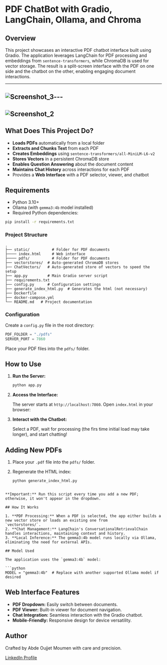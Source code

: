# PDF ChatBot with Gradio, LangChain, Ollama, and Chroma

## Overview

This project showcases an interactive PDF chatbot interface built using Gradio. The application leverages LangChain for PDF
processing and embeddings from `sentence-transformers`, while ChromaDB is used for vector storage. The result is a split-screen
interface with the PDF on one side and the chatbot on the other, enabling engaging document interactions.


---
![Screenshot_3](https://github.com/user-attachments/assets/0f34fca1-40a4-434d-a88c-70878dd9bd95)---
---
![Screenshot_2](https://github.com/user-attachments/assets/058b8a8f-8a31-4518-87eb-b9e6adbec697)
---

## What Does This Project Do?

- **Loads PDFs** automatically from a local folder
- **Extracts and Chunks Text** from each PDF
- **Creates Embeddings** using `sentence-transformers/all-MiniLM-L6-v2`
- **Stores Vectors** in a persistent ChromaDB store
- **Enables Question Answering** about the document content
- **Maintains Chat History** across interactions for each PDF
- Provides a **Web Interface** with a PDF selector, viewer, and chatbot

## Requirements

- Python 3.10+
- Ollama (with `gemma3:4b` model installed)
- Required Python dependencies:

```bash
pip install -r requirements.txt
```

### Project Structure

```
.
├── static/          # Folder for PDF documents
├──── index.html     # Web interface
├──── pdfs/          # Folder for PDF documents
├── vectorstores/  # Auto-generated ChromaDB stores
├── ChatVectors/   # Auto-generated store of vectors to speed the setup
├── app.py         # Main Gradio server script
├── requirements.txt 
├── config.py      # Configuration settings
├── generate_index_html.py  # Generates the html (not necessary)
├── Dockerfile
├── docker-compose.yml
└── README.md   # Project documentation
```

### Configuration

Create a `config.py` file in the root directory:

```python
PDF_FOLDER = "./pdfs"
SERVER_PORT = 7860
```

Place your PDF files into the `pdfs/` folder.

## How to Use

1. **Run the Server:**

   ```bash
   python app.py
   ```

2. **Access the Interface:**

   The server starts at `http://localhost:7860`. Open `index.html` in your browser:


3. **Interact with the Chatbot:**

   Select a PDF, wait for processing (the firs time initial load may take longer), and start chatting!

## Adding New PDFs

1. Place your `.pdf` file into the `pdfs/` folder.
2. Regenerate the HTML index:

   ```bash
   python generate_index_html.py
```

**Important:** Run this script every time you add a new PDF; otherwise, it won't appear in the dropdown.

## How It Works

1. **PDF Processing:** When a PDF is selected, the app either builds a new vector store or loads an existing one from
`vectorstores/`.
2. **Chat Management:** LangChain's ConversationalRetrievalChain handles interactions, maintaining context and history.
3. **Local Inference:** The gemma3:4b model runs locally via Ollama, eliminating the need for external APIs.

## Model Used

The application uses the `gemma3:4b` model:

```python
MODEL = "gemma3:4b"  # Replace with another supported Ollama model if desired
```

## Web Interface Features

- **PDF Dropdown:** Easily switch between documents.
- **PDF Viewer:** Built-in viewer for document navigation.
- **Chat Integration:** Seamless interaction with the Gradio chatbot.
- **Mobile-Friendly:** Responsive design for device versatility.

## Author

Crafted by Abde Oujjet Moumen with care and precision.

[LinkedIn Profile](https://www.linkedin.com/in/abde-oujjet-moumen-962402143?utm_source=share&utm_campaign=share_via&utm_content=profile&utm_medium=android_app)
